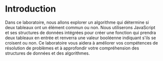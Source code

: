 # Introduction

Dans ce laboratoire, nous allons explorer un algorithme qui détermine si deux tableaux ont un élément commun ou non. Nous utiliserons JavaScript et ses structures de données intégrées pour créer une fonction qui prendra deux tableaux en entrée et renverra une valeur booléenne indiquant s'ils se croisent ou non. Ce laboratoire vous aidera à améliorer vos compétences de résolution de problèmes et à approfondir votre compréhension des structures de données et des algorithmes.

